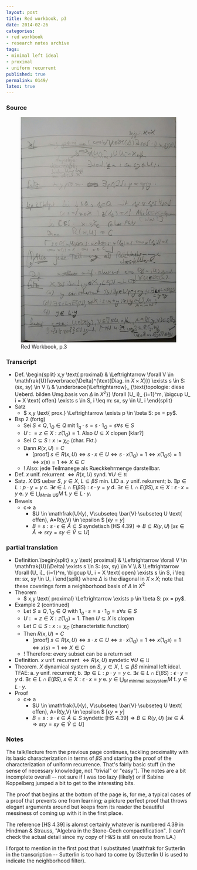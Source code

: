 ```yaml
---
layout: post
title: Red workbook, p3
date: 2014-02-26
categories:
- red workbook
- research notes archive
tags:
- minimal left ideal
- proximal
- uniform recurrent
published: true
permalink: 0149/
latex: true
---
```


### Source

<figure>
  <a href="/assets/2014/red_workbook-p3.jpg">
    <img alt="red workbook, p3" src="/assets/2014/red_workbook-p3.jpg"/>
  </a>
  <figcaption>
    Red Workbook, p.3
  </figcaption>
</figure>

### Transcript

*   Def.
     \begin{split} x,y \text{ proximal} & \Leftrightarrow \forall V \in \mathfrak{U}(\overbrace{\Delta}^{\text{Diag. in $X\times X$}}) \exists s \in S: (sx, sy) \in V \\\\ & \underbrace{\Leftrightarrow}_ {\text{topologie: diese Ueberd. bilden Umg.basis von $\Delta$ in $X^2$}} \forall (U_ i)_ {i=1}^m, \bigcup U_ i = X \text{ offen} \exists s \in S, i \leq m: sx, sy \in U_ i \end{split}
*   Satz
    *   $ x,y \text{ prox.} \Leftrightarrow \exists p \in \beta S: px = py$.
*   Bsp 2 (fortg)
    *   Sei $S\leq Q, 1_ Q \in Q$ mit $1_ q \cdot s = s \cdot 1_ Q = s \forall s \in S$
    *   $U: = { z \in X: z(1_ Q) = 1}$. Also $U\subseteq X$ clopen [klar?]
    *   Sei $C\subseteq S: x:= \chi_ C$ (char. Fkt.)
    *   Dann $R(x,U) = C$
        *   [proof] $s\in R(x,U) \Leftrightarrow s \cdot x \in U \Leftrightarrow s \cdot x (1_ Q) = 1 \Leftrightarrow x(1_ Q s) = 1 \Leftrightarrow x(s) = 1 \Leftrightarrow X \in C$
    *   ! Also: jede Teilmanege als Rueckkehrmenge darstellbar.
*   Def. $x$ unif. rekurrent $\Leftrightarrow R(x,U) \text{ synd. } \forall U \in \mathfrak{U}$
*   Satz. $X$ DS ueber $S$, $y\in X$, $L\subseteq \beta S$ min. LID
     a. $y$ unif. rekurrent;
     b. $\exists p \in L: p\cdot y = y$
     c. $\exists \epsilon \in L\cap E(\beta S): \epsilon \cdot y = y$
     d. $\exists \epsilon \in L \cap E(\beta S), x\in X: \epsilon \cdot x = y$
     e. $y\in \bigcup_ {M \text{min US}} M$
     f. $y \in L \cdot y$.
*   Beweis
    *   c=> a
        *   $U \in \mathfrak{U}(y), V\subseteq \bar{V} \subseteq U \text{ offen}, A=R(y,V) \in \epsilon $ [$\epsilon y = y$]
        *   $B = {s: s\cdot \epsilon \in \hat{A}} \subseteq S \text{ syndetisch [HS 4.39]} \Rightarrow B \subseteq R(y,U)$ [$s \epsilon \in \hat{A} \Rightarrow s\epsilon y = s y \in \bar{V} \subseteq U$]

### partial translation

*   Definition.\begin{split} x,y \text{ proximal} & \Leftrightarrow \forall V \in \mathfrak{U}(\Delta) \exists s \in S: (sx, sy) \in V \\\\ & \Leftrightarrow \forall (U_ i)_ {i=1}^m, \bigcup U_ i = X \text{ open} \exists s \in S, i \leq m: sx, sy \in U_ i \end{split}
     where $\Delta$ is the diagonal in $X\times X$; note that these coverings form a neighborhood basis of $\Delta$ in $X^2$
*   Theorem
    *   $ x,y \text{ proximal} \Leftrightarrow \exists p \in \beta S: px = py$.
*   Example 2 (continued)
    *   Let $S\leq Q, 1_ Q \in Q$ with $1_ q \cdot s = s \cdot 1_ Q = s \forall s \in S$
    *   $U: = { z \in X: z(1_ Q) = 1}$. Then $U\subseteq X$ is clopen
    *   Let $C\subseteq S: x:= \chi_ C$ (characteristic function)
    *   Then $R(x,U) = C$
        *   [proof] $s\in R(x,U) \Leftrightarrow s \cdot x \in U \Leftrightarrow s \cdot x (1_ Q) = 1 \Leftrightarrow x(1_ Q s) = 1 \Leftrightarrow x(s) = 1 \Leftrightarrow X \in C$
    *   ! Therefore: every subset can be a return set
*   Definition. $x$ unif. recurrent $\Leftrightarrow R(x,U) \text{ syndetic } \forall U \in \mathfrak{U}$
*   Theorem. $X$ dynamical system on $S$, $y\in X$, $L\subseteq \beta S$ minimal left ideal. TFAE:
     a. $y$ unif. recurrent;
     b. $\exists p \in L: p\cdot y = y$
     c. $\exists \epsilon \in L\cap E(\beta S): \epsilon \cdot y = y$
     d. $\exists \epsilon \in L \cap E(\beta S), x\in X: \epsilon \cdot x = y$
     e. $y\in \bigcup_ {M \text{ minimal subsystem}} M$
     f. $y \in L \cdot y$.
*   Proof
    *   c=> a
        *   $U \in \mathfrak{U}(y), V\subseteq \bar{V} \subseteq U \text{ offen}, A=R(y,V) \in \epsilon $ [$\epsilon y = y$]
        *   $B = {s: s\cdot \epsilon \in \hat{A}} \subseteq S \text{ syndetic [HS 4.39]} \Rightarrow B \subseteq R(y,U)$ [$s \epsilon \in \hat{A} \Rightarrow s\epsilon y = s y \in \bar{V} \subseteq U$]

### Notes

The talk/lecture from the previous page continues, tackling proximality with its basic characterization in terms of $\beta S$ and starting the proof of the characterization of uniform recurrence. That's fairly basic stuff (in the sense of necessary knowledge, not "trivial" or "easy"). The notes are a bit incomplete overall -- not sure if I was too lazy (likely) or if Sabine Koppelberg jumped a bit to get to the interesting bits.

The proof that begins at the bottom of the page is, for me, a typical cases of a proof that prevents one from learning; a picture perfect proof that throws elegant arguments around but keeps from its reader the beautiful messiness of coming up with it in the first place.

The reference [HS 4.39] is alomst certainly whatever is numbered 4.39 in Hindman & Strauss, "Algebra in the Stone–Čech compactification". (I can't check the actual detail since my copy of H&S is still on route from LA.)

I forgot to mention in the first post that I substituted \mathfrak for Sutterlin in the transcription -- Sutterlin is too hard to come by (Sutterlin U is used to indicate the neighborhood filter).

